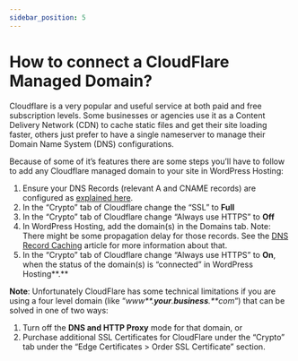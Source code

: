 ```yaml
---
sidebar_position: 5
---
```


# How to connect a CloudFlare Managed Domain?
Cloudflare is a very popular and useful service at both paid and free subscription levels. Some businesses or agencies use it as a Content Delivery Network (CDN) to cache static files and get their site loading faster, others just prefer to have a single nameserver to manage their Domain Name System (DNS) configurations.

Because of some of it’s features there are some steps you’ll have to follow to add any Cloudflare managed domain to your site in WordPress Hosting:

1.  Ensure your DNS Records (relevant A and CNAME records) are configured as [explained here](https://help.websitepro.hosting/?p=12).
2.  In the “Crypto” tab of Cloudflare change the “SSL” to **Full**
3.  In the “Crypto” tab of Cloudflare change “Always use HTTPS” to **Off**
4.  In WordPress Hosting, add the domain(s) in the Domains tab. Note: There might be some propagation delay for those records. See the [DNS Record Caching](https://help.websitepro.hosting/?p=4) article for more information about that.
5.  In the “Crypto” tab of Cloudflare change “Always use HTTPS” to **On**, when the status of the domain(s) is “connected” in WordPress Hosting**.**

**Note**: Unfortunately CloudFlare has some technical limitations if you are using a four level domain (like “_www**.**your**.**business**.**com_“)  that can be solved in one of two ways:

1.  Turn off the **DNS and HTTP Proxy** mode for that domain, or
2.  Purchase additional SSL Certificates for CloudFlare under the “Crypto” tab under the “Edge Certificates > Order SSL Certificate” section.